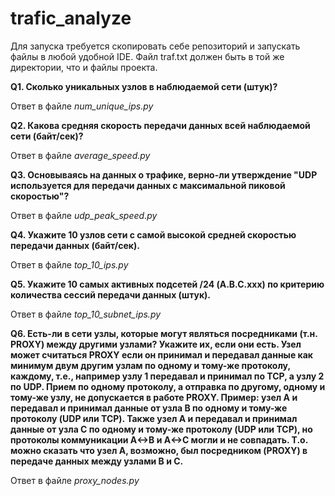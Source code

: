 # trafic_analyze

Для запуска требуется скопировать себе репозиторий и запускать файлы в любой удобной IDE.
Файл traf.txt должен быть в той же директории, что и файлы проекта.


**Q1. Сколько уникальных узлов в наблюдаемой сети (штук)?**

Ответ в файле *num_unique_ips.py*

**Q2. Какова средняя скорость передачи данных всей наблюдаемой сети (байт/сек)?**

Ответ в файле *average_speed.py*

**Q3. Основываясь на данных о трафике, верно-ли утверждение "UDP используется для передачи данных с максимальной пиковой скоростью"?**

Ответ в файле *udp_peak_speed.py*

**Q4. Укажите 10 узлов сети с самой высокой средней скоростью передачи данных (байт/сек).**

Ответ в файле *top_10_ips.py*

**Q5. Укажите 10 самых активных подсетей /24 (A.B.C.xxx) по критерию количества сессий передачи данных (штук).**

Ответ в файле *top_10_subnet_ips.py*

**Q6. Есть-ли в сети узлы, которые могут являться посредниками (т.н. PROXY) между другими узлами? 
Укажите их, если они есть. Узел может считаться PROXY если он принимал и передавал данные как минимум двум другим узлам по одному и тому-же протоколу,
каждому, т.е., например узлу 1 передавал и принимал по TCP, а узлу 2 по UDP. Прием по одному протоколу, а отправка по другому, одному и тому-же узлу,
не допускается в работе PROXY. Пример: узел А и передавал и принимал данные от узла В по одному и тому-же протоколу (UDP или TCP). Также узел А и передавал
и принимал данные от узла С по одному и тому-же протоколу (UDP или TCP), но протоколы коммуникации А<->В и A<->C могли и не совпадать.
Т.о. можно сказать что узел A, возможно, был посредником (PROXY) в передаче данных между узлами В и С.**

Ответ в файле *proxy_nodes.py*
